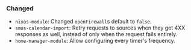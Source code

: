 ### Changed

* `nixos-module`: Changed `openFirewall`s default to `false`.
* `smos-calendar-import`: Retry requests to sources when they get 4XX responses as well, instead of only when the request fails entirely.
* `home-manager-module`: Allow configuring every timer's frequency.
